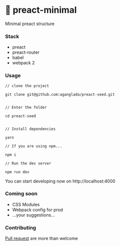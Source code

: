 # :rocket: preact-minimal
Minimal preact structure

### Stack

* preact
* preact-router
* babel
* webpack 2

### Usage

```shell
// clone the project

git clone git@github.com:aganglada/preact-seed.git


// Enter the folder

cd preact-seed 


// Install dependencies

yarn 

// If you are using npm...

npm i

// Run the dev server

npm run dev

```

You can start developing now on http://localhost:4000

### Coming soon

* CSS Modules
* Webpack config for prod
* ...your suggestions...


### Contributing

[Pull request](https://github.com/aganglada/preact-minimal/pulls) are more than welcome
